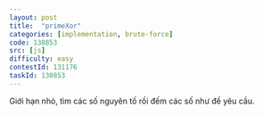 ```yaml
---
layout: post
title:  "primeXor"
categories: [implementation, brute-force]
code: 130853
src: [js]
difficulty: easy
contestId: 131176
taskId: 130853
---
```


Giới hạn nhỏ, tìm các số nguyên tố rồi đếm các số như đề yêu cầu.
